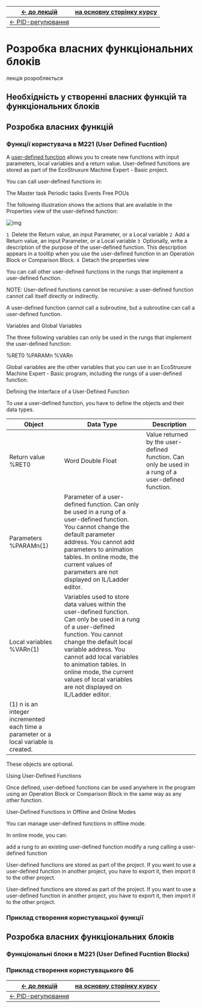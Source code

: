 | [<- до лекцій](README.md)        | [на основну сторінку курсу](../README.md) |
| -------------------------------- | ----------------------------------------- |
| [<- PID-регулювання](4_1_PID.md) |                                           |

# Розробка власних функціональних блоків

лекція розробляється

## Необхідність у створенні власних функцій та функціональних блоків

 

## Розробка власних функцій 

### Функції користувача в М221 (User Defined Fucntion)

 A [user-defined function](javascript:void(0)) allows you to  create new functions with input parameters, local variables and a return value.  User-defined functions are stored as part of the EcoStruxure Machine Expert -  Basic project. 

You can call user-defined functions in: 

The Master task  Periodic tasks  Events  Free POUs 

The following illustration shows the actions that are available  in the Properties view of the  user-defined function: 

![img](G-SE-0058719.1.gif)

`1 `Delete the Return  value, an input Parameter, or a Local variable `2 `Add a Return value,  an input Parameter, or a Local  variable `3 `Optionally, write a description of the purpose  of the user-defined function. This description appears in a tooltip when you use  the user-defined function in an Operation Block or  Comparison Block. `4 `Detach the properties view

You can call other user-defined functions in the rungs that  implement a user-defined function. 

NOTE: User-defined functions cannot be  recursive: a user-defined function cannot call itself directly or indirectly. 

A user-defined function cannot call a subroutine, but a subroutine  can call a user-defined function. 

Variables and Global Variables 

The three following variables can only be used in the rungs  that implement the user-defined function: 

%RET0  %PARAMn  %VARn 

Global variables are the other variables that you can use in an  EcoStruxure Machine Expert - Basic program, including the rungs of a  user-defined function. 

Defining the Interface of a  User-Defined Function 

To use a user-defined function, you have to define the objects and  their data types. 

| Object                                                       | Data Type                                                    | Description                                                  |
| ------------------------------------------------------------ | ------------------------------------------------------------ | ------------------------------------------------------------ |
| Return  value  %RET0                                         | Word  Double  Float                                          | Value returned by the user-defined function.  Can only be used in a rung of a user-defined function. |
| Parameters  %PARAMn(1)                                       | Parameter of a user-defined function.  Can only be used in a rung of a user-defined function.  You cannot change the default parameter address.  You cannot add parameters to animation tables.  In online mode, the current values of parameters are not  displayed on IL/Ladder editor. |                                                              |
| Local  variables  %VARn(1)                                   | Variables used to store data values within the  user-defined function.  Can only be used in a rung of a user-defined function.  You cannot change the default local variable address.  You cannot add local variables to animation tables.  In online mode, the current values of local variables are not  displayed on IL/Ladder editor. |                                                              |
| (1) n is an integer incremented each time a parameter or a  local variable is created. |                                                              |                                                              |

These objects are optional. 

Using User-Defined Functions 

Once defined, user-defined functions can be used anywhere in the  program using an Operation  Block or Comparison Block in the same  way as any other function. 

User-Defined Functions in  Offline and Online Modes 

You can manage user-defined functions in offline mode. 

In online mode, you can: 

add a rung to an existing user-defined function  modify a rung calling a user-defined function 

User-defined functions are stored as part of the project. If you  want to use a user-defined function in another project, you have to export it,  then import it to the other project. 

User-defined functions are stored as part of the project. If you want to use a  user-defined function in another project, you have to export it, then import it  to the other project. 



 

### Приклад створення користувацької функції

## Розробка власних функціональних блоків

### Функціональні блоки в М221 (User Defined Fucntion Blocks)  

### Приклад створення користувацького ФБ



| [<- до лекцій](README.md)        | [на основну сторінку курсу](../README.md) |
| -------------------------------- | ----------------------------------------- |
| [<- PID-регулювання](4_1_PID.md) |                                           |